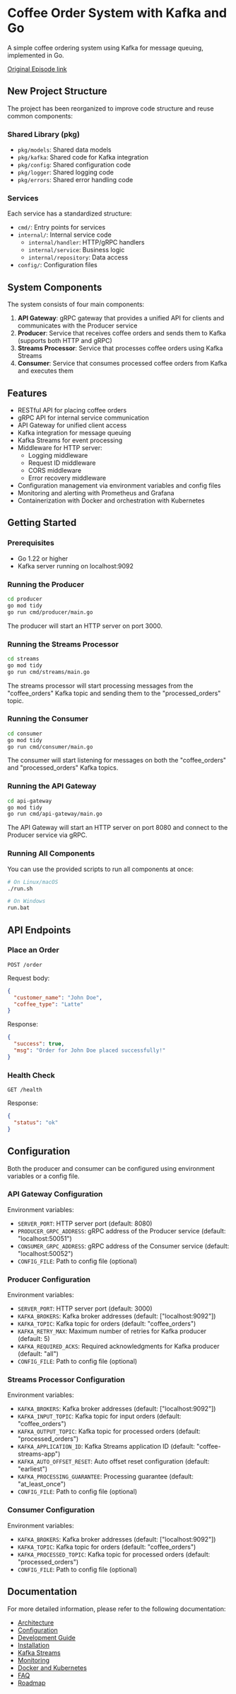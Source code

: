 # Coffee Order System with Kafka and Go

A simple coffee ordering system using Kafka for message queuing, implemented in Go.

[Original Episode link](https://www.codeheim.io/courses/Episode-44-Mastering-Kafka-with-Golang-A-Beginners-Guide-6684b59a52e98b52484e560d)

## New Project Structure

The project has been reorganized to improve code structure and reuse common components:

### Shared Library (pkg)

- `pkg/models`: Shared data models
- `pkg/kafka`: Shared code for Kafka integration
- `pkg/config`: Shared configuration code
- `pkg/logger`: Shared logging code
- `pkg/errors`: Shared error handling code

### Services

Each service has a standardized structure:

- `cmd/`: Entry points for services
- `internal/`: Internal service code
  - `internal/handler`: HTTP/gRPC handlers
  - `internal/service`: Business logic
  - `internal/repository`: Data access
- `config/`: Configuration files

## System Components

The system consists of four main components:

1. **API Gateway**: gRPC gateway that provides a unified API for clients and communicates with the Producer service
2. **Producer**: Service that receives coffee orders and sends them to Kafka (supports both HTTP and gRPC)
3. **Streams Processor**: Service that processes coffee orders using Kafka Streams
4. **Consumer**: Service that consumes processed coffee orders from Kafka and executes them

## Features

- RESTful API for placing coffee orders
- gRPC API for internal service communication
- API Gateway for unified client access
- Kafka integration for message queuing
- Kafka Streams for event processing
- Middleware for HTTP server:
  - Logging middleware
  - Request ID middleware
  - CORS middleware
  - Error recovery middleware
- Configuration management via environment variables and config files
- Monitoring and alerting with Prometheus and Grafana
- Containerization with Docker and orchestration with Kubernetes

## Getting Started

### Prerequisites

- Go 1.22 or higher
- Kafka server running on localhost:9092

### Running the Producer

```bash
cd producer
go mod tidy
go run cmd/producer/main.go
```

The producer will start an HTTP server on port 3000.

### Running the Streams Processor

```bash
cd streams
go mod tidy
go run cmd/streams/main.go
```

The streams processor will start processing messages from the "coffee_orders" Kafka topic and sending them to the "processed_orders" topic.

### Running the Consumer

```bash
cd consumer
go mod tidy
go run cmd/consumer/main.go
```

The consumer will start listening for messages on both the "coffee_orders" and "processed_orders" Kafka topics.

### Running the API Gateway

```bash
cd api-gateway
go mod tidy
go run cmd/api-gateway/main.go
```

The API Gateway will start an HTTP server on port 8080 and connect to the Producer service via gRPC.

### Running All Components

You can use the provided scripts to run all components at once:

```bash
# On Linux/macOS
./run.sh

# On Windows
run.bat
```

## API Endpoints

### Place an Order

```http
POST /order
```

Request body:

```json
{
  "customer_name": "John Doe",
  "coffee_type": "Latte"
}
```

Response:

```json
{
  "success": true,
  "msg": "Order for John Doe placed successfully!"
}
```

### Health Check

```http
GET /health
```

Response:

```json
{
  "status": "ok"
}
```

## Configuration

Both the producer and consumer can be configured using environment variables or a config file.

### API Gateway Configuration

Environment variables:

- `SERVER_PORT`: HTTP server port (default: 8080)
- `PRODUCER_GRPC_ADDRESS`: gRPC address of the Producer service (default: "localhost:50051")
- `CONSUMER_GRPC_ADDRESS`: gRPC address of the Consumer service (default: "localhost:50052")
- `CONFIG_FILE`: Path to config file (optional)

### Producer Configuration

Environment variables:

- `SERVER_PORT`: HTTP server port (default: 3000)
- `KAFKA_BROKERS`: Kafka broker addresses (default: ["localhost:9092"])
- `KAFKA_TOPIC`: Kafka topic for orders (default: "coffee_orders")
- `KAFKA_RETRY_MAX`: Maximum number of retries for Kafka producer (default: 5)
- `KAFKA_REQUIRED_ACKS`: Required acknowledgments for Kafka producer (default: "all")
- `CONFIG_FILE`: Path to config file (optional)

### Streams Processor Configuration

Environment variables:

- `KAFKA_BROKERS`: Kafka broker addresses (default: ["localhost:9092"])
- `KAFKA_INPUT_TOPIC`: Kafka topic for input orders (default: "coffee_orders")
- `KAFKA_OUTPUT_TOPIC`: Kafka topic for processed orders (default: "processed_orders")
- `KAFKA_APPLICATION_ID`: Kafka Streams application ID (default: "coffee-streams-app")
- `KAFKA_AUTO_OFFSET_RESET`: Auto offset reset configuration (default: "earliest")
- `KAFKA_PROCESSING_GUARANTEE`: Processing guarantee (default: "at_least_once")
- `CONFIG_FILE`: Path to config file (optional)

### Consumer Configuration

Environment variables:

- `KAFKA_BROKERS`: Kafka broker addresses (default: ["localhost:9092"])
- `KAFKA_TOPIC`: Kafka topic for orders (default: "coffee_orders")
- `KAFKA_PROCESSED_TOPIC`: Kafka topic for processed orders (default: "processed_orders")
- `CONFIG_FILE`: Path to config file (optional)

## Documentation

For more detailed information, please refer to the following documentation:

- [Architecture](docs/architecture.md)
- [Configuration](docs/configuration.md)
- [Development Guide](docs/development-guide.md)
- [Installation](docs/installation.md)
- [Kafka Streams](docs/kafka-streams.md)
- [Monitoring](docs/monitoring.md)
- [Docker and Kubernetes](docs/docker-kubernetes.md)
- [FAQ](docs/faq.md)
- [Roadmap](docs/roadmap.md)
